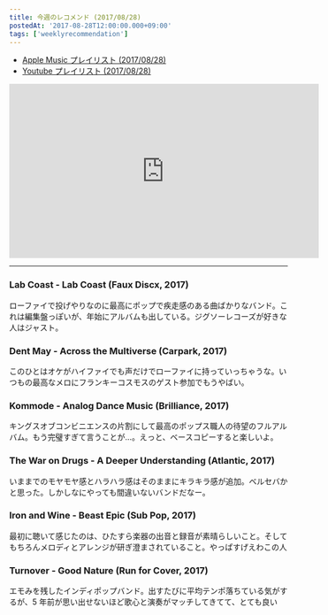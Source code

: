 ```yaml
---
title: 今週のレコメンド (2017/08/28)
postedAt: '2017-08-28T12:00:00.000+09:00'
tags: ['weeklyrecommendation']
---
```


- [Apple Music プレイリスト (2017/08/28)](https://itunes.apple.com/jp/playlist/%E4%BB%8A%E9%80%B1%E3%81%AE%E3%83%AC%E3%82%B3%E3%83%A1%E3%83%B3%E3%83%89-2017-08-28/idpl.u-yZyVbKlTzBWR7p)
- [Youtube プレイリスト (2017/08/28)](https://www.youtube.com/playlist?list=PLegnWsUgQayeSxKYktqxQ8lVomn1Weg0-)
<iframe width="560" height="315" src="https://www.youtube.com/embed/videoseries?list=PLegnWsUgQayeSxKYktqxQ8lVomn1Weg0-" frameborder="0" allowfullscreen=""></iframe>

---

### Lab Coast - Lab Coast (Faux Discx, 2017)

ローファイで投げやりなのに最高にポップで疾走感のある曲ばかりなバンド。これは編集盤っぽいが、年始にアルバムも出している。ジグソーレコーズが好きな人はジャスト。

### Dent May - Across the Multiverse (Carpark, 2017)

このひとはオケがハイファイでも声だけでローファイに持っていっちゃうな。いつもの最高なメロにフランキーコスモスのゲスト参加でもうやばい。

### Kommode - Analog Dance Music (Brilliance, 2017)

キングスオブコンビニエンスの片割にして最高のポップス職人の待望のフルアルバム。もう完璧すぎて言うことが…。えっと、ベースコピーすると楽しいよ。

### The War on Drugs - A Deeper Understanding (Atlantic, 2017)

いままでのモヤモヤ感とハラハラ感はそのままにキラキラ感が追加。ベルセバかと思った。しかしなにやっても間違いないバンドだなー。

### Iron and Wine - Beast Epic (Sub Pop, 2017)

最初に聴いて感じたのは、ひたすら楽器の出音と録音が素晴らしいこと。そしてもちろんメロディとアレンジが研ぎ澄まされていること。やっぱすげえわこの人

### Turnover - Good Nature (Run for Cover, 2017)

エモみを残したインディポップバンド。出すたびに平均テンポ落ちている気がするが、5 年前が思い出せないほど歌心と演奏がマッチしてきてて、とても良い
